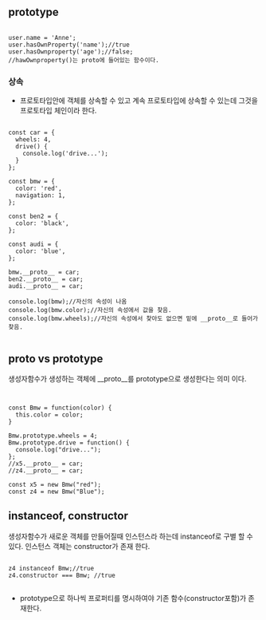 
## prototype
<pre><code>
user.name = 'Anne';
user.hasOwnProperty('name');//true
user.hasOwnproperty('age');//false;
//hawOwnproperty()는 proto에 들어있는 함수이다.
</code></pre>

### 상속
- 프로토타입안에 객체를 상속할 수 있고 계속 프로토타입에 상속할 수 있는데 그것을 프로토타입 체인이라 한다.
<pre><code>
const car = {
  wheels: 4,
  drive() {
    console.log('drive...');
  }
};

const bmw = {
  color: 'red',
  navigation: 1, 
};

const ben2 = {
  color: 'black',
};

const audi = {
  color: 'blue',
};

bmw.__proto__ = car;
ben2.__proto__ = car;
audi.__proto__ = car;

console.log(bmw);//자신의 속성이 나옴
console.log(bmw.color);//자신의 속성에서 값을 찾음.
console.log(bmw.wheels);//자신의 속성에서 찾아도 없으면 밑에 __proto__로 들어가 찾음.

</code></pre>

## __proto__ vs prototype 
생성자함수가 생성하는 객체에 __proto__를 prototype으로 생성한다는 의미 이다.

<pre><code>
<!-- const car = {
  wheels: 4, 
  drive() {
    console.log("drive...");
  }
} -->
const Bmw = function(color) {
  this.color = color;
}

Bmw.prototype.wheels = 4;
Bmw.prototype.drive = function() {
  console.log("drive...");
};
//x5.__proto__ = car;
//z4.__proto__ = car;

const x5 = new Bmw("red");
const z4 = new Bmw("Blue");
</code></pre>

## instanceof, constructor
 생성자함수가 새로운 객체를 만들어질때 인스턴스라 하는데 instanceof로 구별 할 수 있다.
 인스턴스 객체는 constructor가 존재 한다. 

<pre><code>
z4 instanceof Bmw;//true
z4.constructor === Bmw; //true

</code></pre>

- prototype으로 하나씩 프로퍼티를 명시하여야 기존 함수(constructor포함)가 존재한다.

